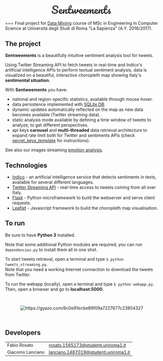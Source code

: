 <p align="center"><img src="img/logo.JPG"width=40%/></p>

===
Final project for [Data Mining](http://aris.me/index.php/data-mining-2016) course of MSc in Engineering in Computer Science
at Università degli Studi di Roma "La Sapienza" (A.Y. 2016/2017).

## The project
**Sentweements** is a beautifully intuitive sentiment analysis tool for tweets.

Using Twitter Streaming API to fetch tweets in real-time and Indico's artificial intelligence APIs to perform textual sentiment analysis, data is visualized on a beautiful, interactive choropleth map showing Italy's **sentimental situation**.

With **Sentweements** you have:
- national and region-specific statistics, available through mouse hover.
- data persistence implemented with [SQLite DB](https://www.sqlite.org/).
- dynamic updates automatically reflected on the map as new data becomes available (Twitter streaming data).
- static analysis mode available by defining a time window of tweets to analyze, to get different perspectives.
- api keys **carousel** and **multi-threaded** data retrieval architecture to expand rate limit both for Twitter and sentiments APIs (check [secret_keys_template](
https://github.com/giacomolanciano/sentweements/blob/master-v2/secret_keys_template.txt) for instructions).

See also our images streaming [emotion analysis](https://github.com/giacomolanciano/sentweements).

## Technologies
- [Indico](https://indico.io/) - an artificial intelligence service that detects sentiments in texts, available for several different languages.
- [Twitter Streaming API](https://dev.twitter.com/streaming/overview) - real-time access to tweets coming from all over Italy.
- [Flask](http://flask.pocoo.org/) - Python microframework to build the webserver and serve client requests.
- [Leaflet](http://leafletjs.com/) - Javascript framework to build the choropleth map visualisation.

## To run
Be sure to have **Python 3** installed.

Note that some additional Python modules are required; you can run `dependencies.py`
to install them all in one shot.

To start tweets retrieval, open a terminal and type `$ python tweets_streaming.py`.  
Note that you need a working Internet connection to download the tweets from Twitter.

To run the webapp (locally), open a terminal and type `$ python webapp.py`.  
Then, open a browser and go to **localhost:5000**.

<br /><p align="center" href="https://gyazo.com/0eabb771ee5875242b2e473aef9ec40b"><img src="https://gyazo.com/6c0e91ecbe89f09a7227677c23854327.gif" alt="https://gyazo.com/6c0e91ecbe89f09a7227677c23854327" width="50%"/></p><br />

## Developers

|                |                                     |
|----------------|-------------------------------------|  
|Fabio Rosato    |rosato.1565173@studenti.uniroma1.it  |  
|Giacomo Lanciano|lanciano.1487019@studenti.uniroma1.it|  
